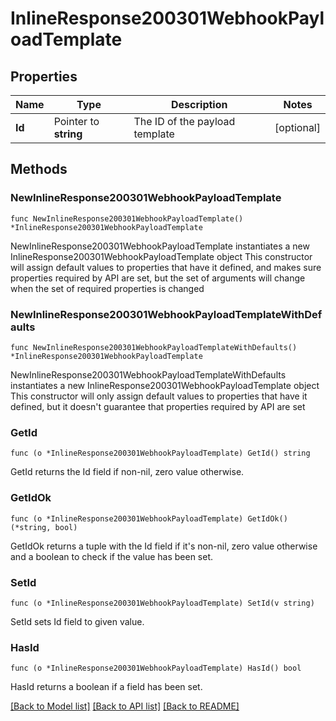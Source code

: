 # InlineResponse200301WebhookPayloadTemplate

## Properties

Name | Type | Description | Notes
------------ | ------------- | ------------- | -------------
**Id** | Pointer to **string** | The ID of the payload template | [optional] 

## Methods

### NewInlineResponse200301WebhookPayloadTemplate

`func NewInlineResponse200301WebhookPayloadTemplate() *InlineResponse200301WebhookPayloadTemplate`

NewInlineResponse200301WebhookPayloadTemplate instantiates a new InlineResponse200301WebhookPayloadTemplate object
This constructor will assign default values to properties that have it defined,
and makes sure properties required by API are set, but the set of arguments
will change when the set of required properties is changed

### NewInlineResponse200301WebhookPayloadTemplateWithDefaults

`func NewInlineResponse200301WebhookPayloadTemplateWithDefaults() *InlineResponse200301WebhookPayloadTemplate`

NewInlineResponse200301WebhookPayloadTemplateWithDefaults instantiates a new InlineResponse200301WebhookPayloadTemplate object
This constructor will only assign default values to properties that have it defined,
but it doesn't guarantee that properties required by API are set

### GetId

`func (o *InlineResponse200301WebhookPayloadTemplate) GetId() string`

GetId returns the Id field if non-nil, zero value otherwise.

### GetIdOk

`func (o *InlineResponse200301WebhookPayloadTemplate) GetIdOk() (*string, bool)`

GetIdOk returns a tuple with the Id field if it's non-nil, zero value otherwise
and a boolean to check if the value has been set.

### SetId

`func (o *InlineResponse200301WebhookPayloadTemplate) SetId(v string)`

SetId sets Id field to given value.

### HasId

`func (o *InlineResponse200301WebhookPayloadTemplate) HasId() bool`

HasId returns a boolean if a field has been set.


[[Back to Model list]](../README.md#documentation-for-models) [[Back to API list]](../README.md#documentation-for-api-endpoints) [[Back to README]](../README.md)



